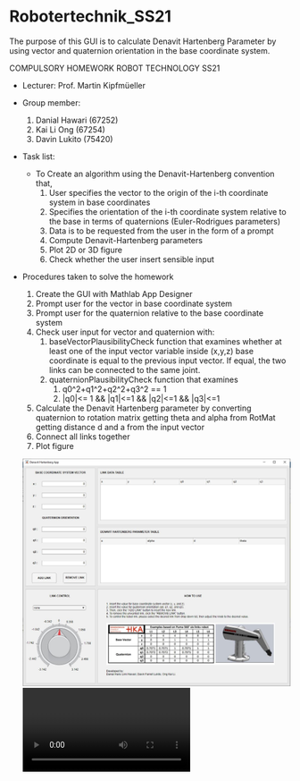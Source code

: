 # Robotertechnik_SS21
The purpose of this GUI is to calculate Denavit Hartenberg Parameter by using vector and quaternion orientation in the base coordinate system.

COMPULSORY HOMEWORK ROBOT TECHNOLOGY SS21
- Lecturer: Prof. Martin Kipfmüeller
- Group member:
	1. Danial Hawari (67252)
	2. Kai Li Ong    (67254)
	3. Davin Lukito  (75420)
- Task list:
	- To Create an algorithm using the Denavit-Hartenberg convention that,
		1. User specifies the vector to the origin of the i-th coordinate system in base coordinates
		2. Specifies the orientation of the i-th coordinate system relative to the base in terms of quaternions (Euler-Rodrigues parameters)
		3. Data is to be requested from the user in the form of a prompt
		4. Compute Denavit-Hartenberg parameters
		5. Plot 2D or 3D figure
		6. Check whether the user insert sensible input

- Procedures taken to solve the homework
	1. Create the GUI with Mathlab App Designer
	2. Prompt user for the vector in base coordinate system
	3. Prompt user for the quaternion relative to the base coordinate system
	4. Check user input for vector and quaternion with:
        1. baseVectorPlausibilityCheck function that examines whether at least one of the input vector variable inside (x,y,z) base coordinate is equal to the previous input vector. If equal, the two links can be connected to the same joint.      
        2. quaternionPlausibilityCheck function that examines
        	1. q0^2+q1^2+q2^2+q3^2 == 1
        	2. |q0|<= 1 && |q1|<=1 && |q2|<=1 && |q3|<=1
 	5. Calculate the Denavit Hartenberg parameter by converting quaternion to rotation matrix getting theta and alpha from RotMat getting distance d and a from the input vector
 	6. Connect all links together
 	7. Plot figure
    
    ![alt text](https://github.com/KaiLiOng/Robotertechnik_SS21/blob/main/Media/DHApp.JPG)
    ![alt text](https://github.com/KaiLiOng/Robotertechnik_SS21/blob/main/Media/Robotertechnik_SS21_DH_DL_KL.mkv)
